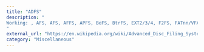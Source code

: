 ```yaml
---
title: "ADFS"
description: "
Working: , AFS, AFS, AFFS, APFS, BeFS, BtrFS, EXT2/3/4, F2FS, FATnn/VFAT/exFAT, HAMMER, HFS, HFS+, HPFS, JFS, MFS, MINIX FS, NTFS, ProDOS, PFS, ReFS, ReiserFS, UFS, XFS, YAFFS, ZFS.
"
external_url: "https://en.wikipedia.org/wiki/Advanced_Disc_Filing_System"
category: "Miscellaneous"
---
```

